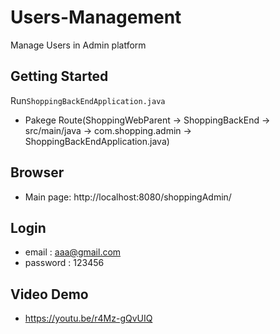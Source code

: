 # Users-Management
Manage Users in Admin platform
## Getting Started
Run```ShoppingBackEndApplication.java```

* Pakege Route(ShoppingWebParent -> ShoppingBackEnd -> src/main/java -> com.shopping.admin -> ShoppingBackEndApplication.java)
## Browser

* Main page: http://localhost:8080/shoppingAdmin/

## Login
* email : aaa@gmail.com
* password : 123456

## Video Demo
* https://youtu.be/r4Mz-gQvUIQ
